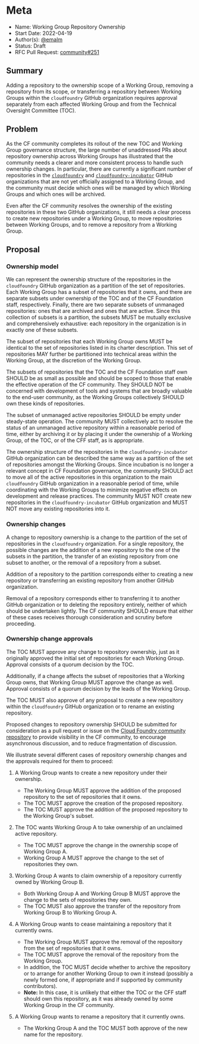 # Meta
[meta]: #meta
- Name: Working Group Repository Ownership
- Start Date: 2022-04-19
- Author(s): [@emalm](https://github.com/emalm)
- Status: Draft <!-- Acceptable values: Draft, Approved, On Hold, Superseded -->
- RFC Pull Request: [community#251](https://github.com/cloudfoundry/community/pull/251)


## Summary

Adding a repository to the ownership scope of a Working Group, removing a repository from its scope, or transferring a repository between Working Groups within the `cloudfoundry` GitHub organization requires approval separately from each affected Working Group and from the Technical Oversight Committee (TOC).


## Problem

As the CF community completes its rollout of the new TOC and Working Group governance structure, the large number of unaddressed PRs about repository ownership across Working Groups has illustrated that the community needs a clearer and more consistent process to handle such ownership changes. In particular, there are currently a significant number of repositories in the [`cloudfoundry`](https://github.com/cloudfoundry) and [`cloudfoundry-incubator`](https://github.com/cloudfoundry-incubator) GitHub organizations that are not yet officially assigned to a Working Group, and the community must decide which ones will be managed by which Working Groups and which ones will be archived.

Even after the CF community resolves the ownership of the existing repositories in these two GitHub organizations, it still needs a clear process to create new repositories under a Working Group, to move repositories between Working Groups, and to remove a repository from a Working Group.


## Proposal

### Ownership model

We can represent the ownership structure of the repositories in the `cloudfoundry` GitHub organization as a partition of the set of repositories. Each Working Group has a subset of repositories that it owns, and there are separate subsets under ownership of the TOC and of the CF Foundation staff, respectively. Finally, there are two separate subsets of unmanaged repositories: ones that are archived and ones that are active. Since this collection of subsets is a partition, the subsets MUST be mutually exclusive and comprehensively exhaustive: each repository in the organization is in exactly one of these subsets.

The subset of repositories that each Working Group owns MUST be identical to the set of repositories listed in its charter description. This set of repositories MAY further be partitioned into technical areas within the Working Group, at the discretion of the Working Group.

The subsets of repositories that the TOC and the CF Foundation staff own SHOULD be as small as possible and should be scoped to those that enable the effective operation of the CF community. They SHOULD NOT be concerned with development of tools and systems that are broadly valuable to the end-user community, as the Working Groups collectively SHOULD own these kinds of repositories.

The subset of unmanaged active repositories SHOULD be empty under steady-state operation. The community MUST collectively act to resolve the status of an unmanaged active repository within a reasonable period of time, either by archiving it or by placing it under the ownership of a  Working Group, of the TOC, or of the CFF staff, as is appropriate.

The ownership structure of the repositories in the `cloudfoundry-incubator` GitHub organization can be described the same way as a partition of the set of repositories amongst the Working Groups. Since incubation is no longer a relevant concept in CF Foundation governance, the community SHOULD act to move all of the active repositories in this organization to the main `cloudfoundry` GitHub organization in a reasonable period of time, while coordinating with the Working Groups to minimize negative effects on development and release practices. The community MUST NOT create new repositories in the `cloudfoundry-incubator` GitHub organization and MUST NOT move any existing repositories into it.


### Ownership changes

A change to repository ownership is a change to the partition of the set of repositories in the `cloudfoundry` organization. For a single repository, the possible changes are the addition of a new repository to the one of the subsets in the partition, the transfer of an existing repository from one subset to another, or the removal of a repository from a subset.

Addition of a repository to the partition corresponds either to creating a new repository or transferring an existing repository from another GitHub organization.

Removal of a repository corresponds either to transferring it to another GitHub organization or to deleting the repository entirely, neither of which should be undertaken lightly. The CF community SHOULD ensure that either of these cases receives thorough consideration and scrutiny before proceeding.


### Ownership change approvals

The TOC MUST approve any change to repository ownership, just as it originally approved the initial set of repositories for each Working Group. Approval consists of a quorum decision by the TOC.

Additionally, if a change affects the subset of repositories that a Working Group owns, that Working Group MUST approve the change as well. Approval consists of a quorum decision by the leads of the Working Group.

The TOC MUST also approve of any proposal to create a new repository within the `cloudfoundry` GitHub organization or to rename an existing repository. 

Proposed changes to repository ownership SHOULD be submitted for consideration as a pull request or issue on the [Cloud Foundry community repository](https://github.com/cloudfoundry/community) to provide visibility in the CF community, to encourage asynchronous discussion, and to reduce fragmentation of discussion.

We illustrate several different cases of repository ownership changes and the approvals required for them to proceed:

1. A Working Group wants to create a new repository under their ownership.
    * The Working Group MUST approve the addition of the proposed repository to the set of repositories that it owns.
    * The TOC MUST approve the creation of the proposed repository.
    * The TOC MUST approve the addition of the proposed repository to the Working Group's subset.

1. The TOC wants Working Group A to take ownership of an unclaimed active repository.
    * The TOC MUST approve the change in the ownership scope of Working Group A.
    * Working Group A MUST approve the change to the set of repositories they own.

1. Working Group A wants to claim ownership of a repository currently owned by Working Group B.
    * Both Working Group A and Working Group B MUST approve the change to the sets of repositories they own.
    * The TOC MUST also approve the transfer of the repository from Working Group B to Working Group A.

1. A Working Group wants to cease maintaining a repository that it currently owns.
    * The Working Group MUST approve the removal of the repository from the set of repositories that it owns.
    * The TOC MUST approve the removal of the repository from the Working Group.
    * In addition, the TOC MUST decide whether to archive the repository or to arrange for another Working Group to own it instead (possibly a newly formed one, if appropriate and if supported by community contributors).
    * **Note:** In this case, it is unlikely that either the TOC or the CFF staff should own this repository, as it was already owned by some Working Group in the CF community.

1. A Working Group wants to rename a repository that it currently owns.
    * The Working Group A and the TOC MUST both approve of the new name for the repository.
